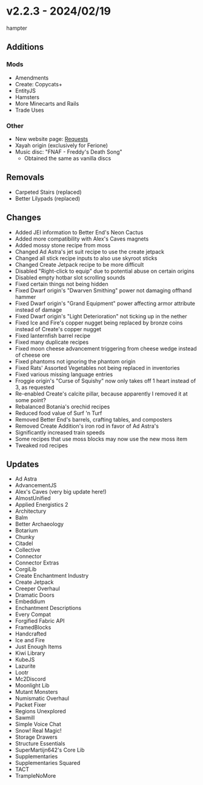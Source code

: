 # v2.2.3 - 2024/02/19
hampter

## **Additions**
### **Mods**
- Amendments
- Create: Copycats+
- EntityJS
- Hamsters
- More Minecarts and Rails
- Trade Uses
### **Other**
- New website page: [Requests](https://mosharky.github.io/Mos-Mods-2/information_and_guides/requests)
- Xayah origin (exclusively for Ferione)
- Music disc: "FNAF - Freddy's Death Song"
    - Obtained the same as vanilla discs


## **Removals**
- Carpeted Stairs (replaced)
- Better Lilypads (replaced)



## **Changes**
- Added JEI information to Better End's Neon Cactus
- Added more compatibility with Alex's Caves magnets
- Added mossy stone recipe from moss
- Changed Ad Astra's jet suit recipe to use the create jetpack
- Changed all stick recipe inputs to also use skyroot sticks
- Changed Create Jetpack recipe to be more difficult
- Disabled "Right-click to equip" due to potential abuse on certain origins
- Disabled empty hotbar slot scrolling sounds
- Fixed certain things not being hidden
- Fixed Dwarf origin's "Dwarven Smithing" power not damaging offhand hammer
- Fixed Dwarf origin's "Grand Equipment" power affecting armor attribute instead of damage
- Fixed Dwarf origin's "Light Deterioration" not ticking up in the nether
- Fixed Ice and Fire's copper nugget being replaced by bronze coins instead of Create's copper nugget
- Fixed lanternfish barrel recipe
- Fixed many duplicate recipes
- Fixed moon cheese advancement triggering from cheese wedge instead of cheese ore
- Fixed phantoms not ignoring the phantom origin
- Fixed Rats' Assorted Vegetables not being replaced in inventories
- Fixed various missing language entries
- Froggie origin's "Curse of Squishy" now only takes off 1 heart instead of 3, as requested
- Re-enabled Create's calcite pillar, because apparently I removed it at some point?
- Rebalanced Botania's orechid recipes
- Reduced food value of Surf 'n Turf
- Removed Better End's barrels, crafting tables, and composters
- Removed Create Addition's iron rod in favor of Ad Astra's
- Significantly increased train speeds
- Some recipes that use moss blocks may now use the new moss item
- Tweaked rod recipes


## **Updates**
- Ad Astra
- AdvancementJS
- Alex's Caves (very big update here!)
- AlmostUnified
- Applied Energistics 2
- Architectury
- Balm
- Better Archaeology
- Botarium
- Chunky
- Citadel
- Collective
- Connector
- Connector Extras
- CorgiLib
- Create Enchantment Industry
- Create Jetpack
- Creeper Overhaul
- Dramatic Doors
- Embeddium
- Enchantment Descriptions
- Every Compat
- Forgified Fabric API
- FramedBlocks
- Handcrafted
- Ice and Fire
- Just Enough Items
- Kiwi Library
- KubeJS
- Lazurite
- Lootr
- Mc2Discord
- Moonlight Lib
- Mutant Monsters
- Numismatic Overhaul
- Packet Fixer
- Regions Unexplored
- Sawmill
- Simple Voice Chat
- Snow! Real Magic!
- Storage Drawers
- Structure Essentials
- SuperMartijn642's Core Lib
- Supplementaries
- Supplementaries Squared
- TACT
- TrampleNoMore